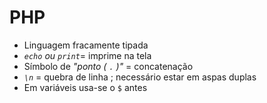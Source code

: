 # PHP

<ul>
<li>Linguagem fracamente tipada</li>

<li><em><code>echo</code> ou <code>print</code></em>=  imprime na tela</li>

<li>Símbolo de <em>"ponto ( <code>.</code> )"</em> = concatenação</li>

<li><em><code>\n</code></em> = quebra de linha ; necessário estar em aspas duplas</li>

<li>Em variáveis usa-se o <code>$</code> antes</li>
</ul>